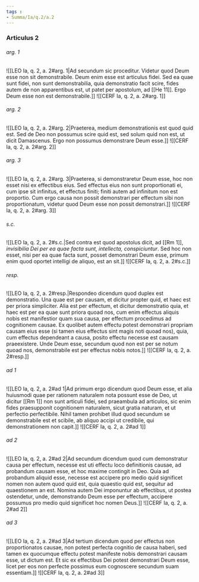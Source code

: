 ```yaml
---
tags : 
- Summa/Ia/q.2/a.2
---
```


### Articulus 2

###### arg. 1
![[LEO Ia, q. 2, a. 2#arg. 1|Ad secundum sic proceditur. Videtur quod Deum esse non sit demonstrabile. Deum enim esse est articulus fidei. Sed ea quae sunt fidei, non sunt demonstrabilia, quia demonstratio facit scire, fides autem de non apparentibus est, ut patet per apostolum, ad [[He 11]]. Ergo Deum esse non est demonstrabile.]]
![[CERF Ia, q. 2, a. 2#arg. 1]]

###### arg. 2
![[LEO Ia, q. 2, a. 2#arg. 2|Praeterea, medium demonstrationis est quod quid est. Sed de Deo non possumus scire quid est, sed solum quid non est, ut dicit Damascenus. Ergo non possumus demonstrare Deum esse.]]
![[CERF Ia, q. 2, a. 2#arg. 2]]

###### arg. 3
![[LEO Ia, q. 2, a. 2#arg. 3|Praeterea, si demonstraretur Deum esse, hoc non esset nisi ex effectibus eius. Sed effectus eius non sunt proportionati ei, cum ipse sit infinitus, et effectus finiti; finiti autem ad infinitum non est proportio. Cum ergo causa non possit demonstrari per effectum sibi non proportionatum, videtur quod Deum esse non possit demonstrari.]]
![[CERF Ia, q. 2, a. 2#arg. 3]]

###### s.c.
![[LEO Ia, q. 2, a. 2#s.c.|Sed contra est quod apostolus dicit, ad [[Rm 1]], *invisibilia Dei per ea quae facta sunt, intellecta, conspiciuntur*. Sed hoc non esset, nisi per ea quae facta sunt, posset demonstrari Deum esse, primum enim quod oportet intelligi de aliquo, est an sit.]]
![[CERF Ia, q. 2, a. 2#s.c.]]

###### resp.
![[LEO Ia, q. 2, a. 2#resp.|Respondeo dicendum quod duplex est demonstratio. Una quae est per causam, et dicitur propter quid, et haec est per priora simpliciter. Alia est per effectum, et dicitur demonstratio quia, et haec est per ea quae sunt priora quoad nos, cum enim effectus aliquis nobis est manifestior quam sua causa, per effectum procedimus ad cognitionem causae. Ex quolibet autem effectu potest demonstrari propriam causam eius esse (si tamen eius effectus sint magis noti quoad nos), quia, cum effectus dependeant a causa, posito effectu necesse est causam praeexistere. Unde Deum esse, secundum quod non est per se notum quoad nos, demonstrabile est per effectus nobis notos.]]
![[CERF Ia, q. 2, a. 2#resp.]]

###### ad 1
![[LEO Ia, q. 2, a. 2#ad 1|Ad primum ergo dicendum quod Deum esse, et alia huiusmodi quae per rationem naturalem nota possunt esse de Deo, ut dicitur [[Rm 1]] non sunt articuli fidei, sed praeambula ad articulos, sic enim fides praesupponit cognitionem naturalem, sicut gratia naturam, et ut perfectio perfectibile. Nihil tamen prohibet illud quod secundum se demonstrabile est et scibile, ab aliquo accipi ut credibile, qui demonstrationem non capit.]]
![[CERF Ia, q. 2, a. 2#ad 1]]

###### ad 2
![[LEO Ia, q. 2, a. 2#ad 2|Ad secundum dicendum quod cum demonstratur causa per effectum, necesse est uti effectu loco definitionis causae, ad probandum causam esse, et hoc maxime contingit in Deo. Quia ad probandum aliquid esse, necesse est accipere pro medio quid significet nomen non autem quod quid est, quia quaestio quid est, sequitur ad quaestionem an est. Nomina autem Dei imponuntur ab effectibus, ut postea ostendetur, unde, demonstrando Deum esse per effectum, accipere possumus pro medio quid significet hoc nomen Deus.]]
![[CERF Ia, q. 2, a. 2#ad 2]]

###### ad 3
![[LEO Ia, q. 2, a. 2#ad 3|Ad tertium dicendum quod per effectus non proportionatos causae, non potest perfecta cognitio de causa haberi, sed tamen ex quocumque effectu potest manifeste nobis demonstrari causam esse, ut dictum est. Et sic ex effectibus Dei potest demonstrari Deum esse, licet per eos non perfecte possimus eum cognoscere secundum suam essentiam.]]
![[CERF Ia, q. 2, a. 2#ad 3]]

